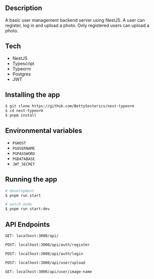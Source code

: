 ## Description

A basic user management backend server using NestJS.
A user can register, log in and upload a photo.
Only registered users can upload a photo.

## Tech

- NestJS
- Typescript
- Typeorm
- Postgres
- JWT

## Installing the app

```bash
$ git clone https://github.com/BettySosterics/nest-typeorm
$ cd nest-typeorm
$ pnpm install
```

## Environmental variables

- `PGHOST`
- `PGUSERNAME`
- `PGPASSWORD`
- `PGDATABASE`
- `JWT_SECRET`

## Running the app

```bash
# development
$ pnpm run start

# watch mode
$ pnpm run start:dev
```

## API Endpoints

```bash
GET: localhost:3000/api/

POST: localhost:3000/api/auth/register

POST: localhost:3000/api/auth/login

POST: localhost:3000/api/user/upload

GET: localhost:3000/api/user/image-name
```
